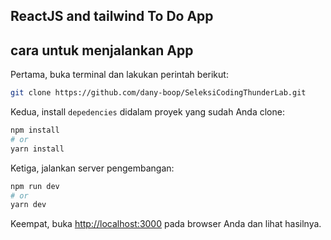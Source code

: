 ## ReactJS and tailwind To Do App

## cara untuk menjalankan App
Pertama, buka terminal dan lakukan perintah berikut:

```bash
git clone https://github.com/dany-boop/SeleksiCodingThunderLab.git
```

Kedua, install `depedencies` didalam proyek yang sudah Anda clone:

```bash
npm install
# or
yarn install
```

Ketiga, jalankan server pengembangan:

```bash
npm run dev
# or
yarn dev
```

Keempat, buka [http://localhost:3000](http://localhost:3000) pada browser Anda dan lihat hasilnya.
